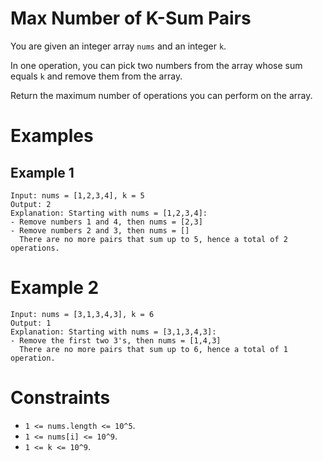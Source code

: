 # Max Number of K-Sum Pairs

You are given an integer array `nums` and an integer `k`.

In one operation, you can pick two numbers from the array whose sum equals `k`
and remove them from the array.

Return the maximum number of operations you can perform on the array.

# Examples

## Example 1

```text
Input: nums = [1,2,3,4], k = 5
Output: 2
Explanation: Starting with nums = [1,2,3,4]:
- Remove numbers 1 and 4, then nums = [2,3]
- Remove numbers 2 and 3, then nums = []
  There are no more pairs that sum up to 5, hence a total of 2 operations.
```

# Example 2

```text
Input: nums = [3,1,3,4,3], k = 6
Output: 1
Explanation: Starting with nums = [3,1,3,4,3]:
- Remove the first two 3's, then nums = [1,4,3]
  There are no more pairs that sum up to 6, hence a total of 1 operation.
```

# Constraints

- `1 <= nums.length <= 10^5`.
- `1 <= nums[i] <= 10^9`.
- `1 <= k <= 10^9`.
